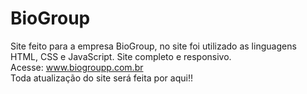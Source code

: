 # BioGroup
Site feito para a empresa BioGroup, no site foi utilizado as linguagens HTML, CSS e JavaScript. Site completo e responsivo.
<br>
Acesse: www.biogroupp.com.br
<br>
Toda atualização do site será feita por aqui!!
